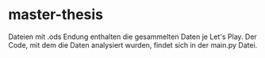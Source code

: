 # master-thesis

Dateien mit .ods Endung enthalten die gesammelten Daten je Let's Play. Der Code, mit dem die Daten analysiert wurden, findet sich in der main.py Datei.
